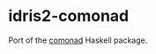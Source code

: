 # idris2-comonad

Port of the [comonad](https://hackage.haskell.org/package/comonad-5.0.8)
Haskell package.

